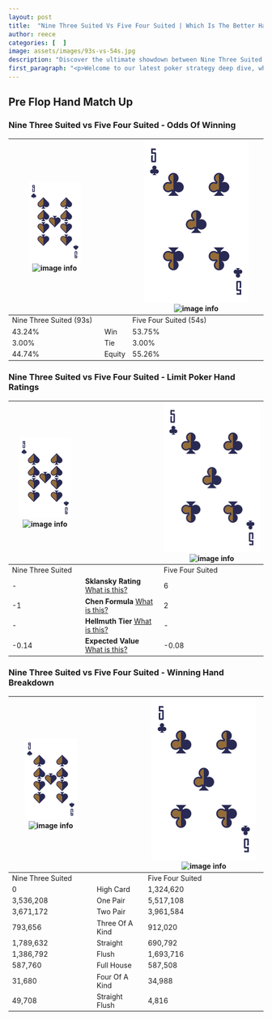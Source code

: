 ```yaml
---
layout: post
title:  "Nine Three Suited Vs Five Four Suited | Which Is The Better Hand In Poker? A Complete Guide"
author: reece
categories: [  ]
image: assets/images/93s-vs-54s.jpg
description: "Discover the ultimate showdown between Nine Three Suited and Five Four Suited in poker! Uncover the odds, strategies, and scenarios where one hand triumphs over the other. Get ready to up your poker game with this thrilling analysis."
first_paragraph: "<p>Welcome to our latest poker strategy deep dive, where we're pitting two distinct hands against each other in a high-stakes showdown: Nine Three Suited vs Five Four Suited.</p><p>In the dynamic world of poker, every decision counts, and knowing which hand holds the upper hand is key to your success at the table.</p><p>In this article, we'll dissect these two hands, explore the scenarios where one dominates the other, and equip you with the knowledge to make strategic choices that can tip the odds in your favor.</p><p>Get ready to unravel the intriguing dynamics of these poker hands and elevate your game to new heights.</p>"
---
```




[comment]: # (sp0)

## Pre Flop Hand Match Up

<div class="table hand-ratings" markdown="1"> 



### Nine Three Suited vs Five Four Suited - Odds Of Winning


    
| ![image info](assets/images/hand1/9.png) ![image info](assets/images/hand1/3s.png) |  | ![image info](assets/images/hand2/5.png) ![image info](assets/images/hand2/4s.png) |
| -------- | -------- | -------- |
| Nine Three Suited (93s) |  | Five Four Suited (54s) |
| 43.24% | Win | 53.75% |
| 3.00% | Tie | 3.00% |
| 44.74% | Equity | 55.26% |




[comment]: # (sp1)



### Nine Three Suited vs Five Four Suited - Limit Poker Hand Ratings


    
| ![image info](assets/images/hand1/9.png) ![image info](assets/images/hand1/3s.png) |  | ![image info](assets/images/hand2/5.png) ![image info](assets/images/hand2/4s.png) |
| -------- | -------- | -------- |
| Nine Three Suited |  | Five Four Suited |
| - | **Sklansky Rating** [What is this?](/sklansky-rating-explained) | 6 |
| -1 | **Chen Formula** [What is this?](/chen-formula-explained) | 2 |
| - | **Hellmuth Tier** [What is this?](/Hellmuth-tier-explained) | - |
| -0.14 | **Expected Value** [What is this?](/expected-value-explained) | -0.08 |




[comment]: # (sp2)



### Nine Three Suited vs Five Four Suited - Winning Hand Breakdown


    
| ![image info](assets/images/hand1/9.png) ![image info](assets/images/hand1/3s.png) |  | ![image info](assets/images/hand2/5.png) ![image info](assets/images/hand2/4s.png) |
| -------- | -------- | -------- |
| Nine Three Suited |  | Five Four Suited |
| 0 | High Card | 1,324,620 |
| 3,536,208 | One Pair | 5,517,108 |
| 3,671,172 | Two Pair | 3,961,584 |
| 793,656 | Three Of A Kind | 912,020 |
| 1,789,632 | Straight | 690,792 |
| 1,386,792 | Flush | 1,693,716 |
| 587,760 | Full House | 587,508 |
| 31,680 | Four Of A Kind | 34,988 |
| 49,708 | Straight Flush | 4,816 |




[comment]: # (sp3)



</div>

[comment]: # (sp4)



[comment]: # (sp5)

